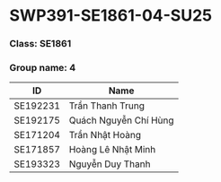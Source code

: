 # SWP391-SE1861-04-SU25
### Class: SE1861
### Group name: 4
| ID  | Name |
| ------------- | ------------- |
| SE192231  | Trần Thanh Trung  |
| SE192175 | Quách Nguyễn Chí Hùng  |
| SE171204 | Trần Nhật Hoàng |
| SE171857 | Hoàng Lê Nhật Minh |
| SE193323 | Nguyễn Duy Thanh |
